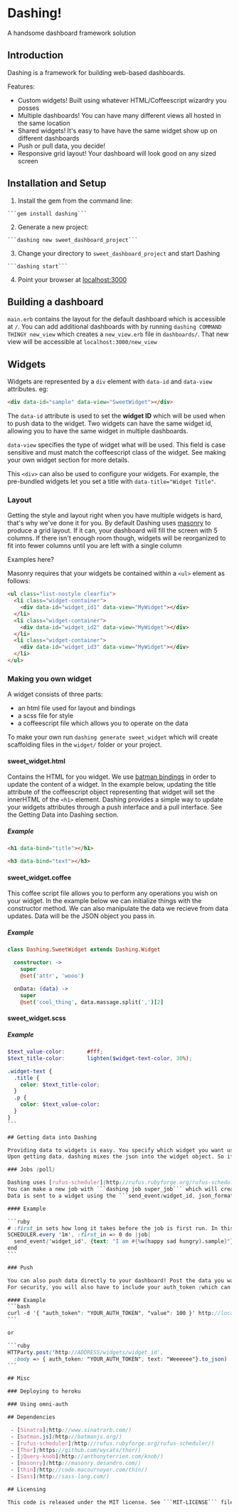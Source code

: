# Dashing!

A handsome dashboard framework solution

## Introduction

Dashing is a framework for building web-based dashboards.

Features:

 - Custom widgets! Built using whatever HTML/Coffeescript wizardry you posses
 - Multiple dashboards! You can have many different views all hosted in the same location
 - Shared widgets! It's easy to have have the same widget show up on different dashboards
 - Push or pull data, you decide!
 - Responsive grid layout! Your dashboard will look good on any sized screen

## Installation and Setup

  1. Install the gem from the command line:

    ```gem install dashing```

  2. Generate a new project:

    ```dashing new sweet_dashboard_project```

  3. Change your directory to ```sweet_dashboard_project``` and start Dashing

    ```dashing start```

  4. Point your browser at [localhost:3000](http://localhost:3000)

## Building a dashboard

```main.erb``` contains the layout for the default dashboard which is accessible at ```/```.
You can add additional dashboards with by running ```dashing COMMAND THINGY new_view``` which creates a ```new_view.erb``` file in ```dashboards/```.
That new view will be accessible at ```localhost:3000/new_view```

## Widgets

Widgets are represented by a ```div``` element with ```data-id``` and ```data-view``` attributes. eg:

```HTML
<div data-id="sample" data-view="SweetWidget"></div>
```

The ```data-id``` attribute is used to set the **widget ID** which will be used when to push data to the widget. Two widgets can have the same widget id, allowing you to have the same widget in multiple dashboards.

```data-view``` specifies the type of widget what will be used. This field is case sensitive and must match the coffeescript class of the widget. See making your own widget section for more details.

This ```<div>``` can also be used to configure your widgets. For example, the pre-bundled widgets let you set a title with ```data-title="Widget Title"```.

### Layout

Getting the style and layout right when you have multiple widgets is hard, that's why we've done it for you. By default Dashing uses [masonry](http://masonry.desandro.com/) to produce a grid layout. If it can, your dashboard will fill the screen with 5 columns. If there isn't enough room though, widgets will be reorganized to fit into fewer columns until you are left with a single column

Examples here?

Masonry requires that your widgets be contained within a ```<ul>``` element as follows:

```HTML
<ul class="list-nostyle clearfix">
  <li class="widget-container">
    <div data-id="widget_id1" data-view="MyWidget"></div>
  </li>
  <li class="widget-container">
    <div data-id="widget_id2" data-view="MyWidget"></div>
  </li>
  <li class="widget-container">
    <div data-id="widget_id3" data-view="MyWidget"></div>
  </li>
</ul>
```

### Making you own widget

A widget consists of three parts:

 - an html file used for layout and bindings
 - a scss file for style
 - a coffeescript file which allows you to operate on the data

To make your own run ```dashing generate sweet_widget``` which will create scaffolding files in the ```widget/``` folder or your project.

#### sweet_widget.html

Contains the HTML for you widget.
We use [batman bindings](http://batmanjs.org/docs/batman.html#batman-view-bindings-how-to-use-bindings) in order to update the content of a widget.
In the example below, updating the title attribute of the coffeescript object representing that widget will set the innerHTML of the ```<h1>``` element.
Dashing provides a simple way to update your widgets attributes through a push interface and a pull interface. See the Getting Data into Dashing section.

##### Example
```html
<h1 data-bind="title"></h1>

<h3 data-bind="text"></h3>
````

#### sweet_widget.coffee

This coffee script file allows you to perform any operations you wish on your widget. In the example below we can initialize things with the constructor method.
We can also manipulate the data we recieve from data updates. Data will be the JSON object you pass in.

##### Example
```coffeescript
class Dashing.SweetWidget extends Dashing.Widget

  constructor: ->
    super
    @set('attr', 'wooo')

  onData: (data) ->
    super
    @set('cool_thing', data.massage.split(',')[2]
```

#### sweet_widget.scss

##### Example
````scss
$text_value-color:       #fff;
$text_title-color:       lighten($widget-text-color, 30%);

.widget-text {
  .title {
    color: $text_title-color;
  }
  .p {
    color: $text_value-color:
  }
}
```

## Getting data into Dashing

Providing data to widgets is easy. You specify which widget you want using a widget id. Dashing expects the data you send to be in JSON format.
Upon getting data, dashing mixes the json into the widget object. So it's easy to update multiple attributes within the same object.

### Jobs (poll)

Dashing uses [rufus-scheduler](http://rufus.rubyforge.org/rufus-scheduler/) to schedule jobs.
You can make a new job with ```dashing job super_job``` which will create a file in the jobs folder called ```super_job.rb```.
Data is sent to a widget using the ```send_event(widget_id, json_formatted_data)``` method.

#### Example

```ruby
# :first_in sets how long it takes before the job is first run. In this case, it is run immediately
SCHEDULER.every '1m', :first_in => 0 do |job|
  send_event('widget_id', {text: "I am #{%w(happy sad hungry).sample}"})
end
```

### Push

You can also push data directly to your dashboard! Post the data you want in json to ```/widgets/widget_id```.
For security, you will also have to include your auth_token (which can be found in ```config.ru```) as part of the json object.

#### Example
```bash
curl -d '{ "auth_token": "YOUR_AUTH_TOKEN", "value": 100 }' http://localhost:3000/widgets/synergy
```

or

```ruby
HTTParty.post('http://ADDRESS/widgets/widget_id',
  :body => { auth_token: "YOUR_AUTH_TOKEN", text: "Weeeeee"}.to_json)
```

## Misc

### Deploying to heroku

### Using omni-auth

## Dependencies

 - [Sinatra](http://www.sinatrarb.com/)
 - [batman.js](http://batmanjs.org/)
 - [rufus-scheduler](http://rufus.rubyforge.org/rufus-scheduler/)
 - [Thor](https://github.com/wycats/thor/)
 - [jQuery-knob](http://anthonyterrien.com/knob/)
 - [masonry](http://masonry.desandro.com/)
 - [thin](http://code.macournoyer.com/thin/)
 - [Sass](http://sass-lang.com/)

## Licensing

This code is released under the MIT license. See ```MIT-LICENSE``` file for more details